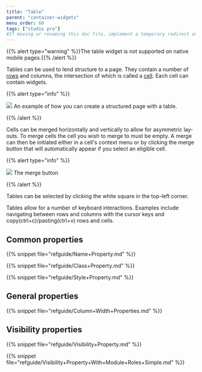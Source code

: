 ```yaml
---
title: "Table"
parent: "container-widgets"
menu_order: 60
tags: ["studio pro"]
#If moving or renaming this doc file, implement a temporary redirect and let the respective team know they should update the URL in the product. See Mapping to Products for more details.
---
```


{{% alert type="warning" %}}The table widget is not supported on native mobile pages.{{% /alert %}}

Tables can be used to lend structure to a page. They contain a number of [rows](table-row) and columns, the intersection of which is called a [cell](table-cell). Each cell can contain widgets.

{{% alert type="info" %}}

![](attachments/pages/table.png)
An example of how you can create a structured page with a table.

{{% /alert %}}

Cells can be merged horizontally and vertically to allow for asymmetric lay-outs. To merge cells the cell you wish to merge to must be empty. A merge can then be initiated either in a cell's context menu or by clicking the merge button that will automatically appear if you select an eligible cell.

{{% alert type="info" %}}

![](attachments/pages/table-merge.png)
The merge button

{{% /alert %}}

Tables can be selected by clicking the white square in the top-left corner.

Tables allow for a number of keyboard interactions. Examples include navigating between rows and columns with the cursor keys and copy(ctrl+c)/pasting(ctrl+v) rows and cells.

## Common properties

{{% snippet file="refguide/Name+Property.md" %}}

{{% snippet file="refguide/Class+Property.md" %}}

{{% snippet file="refguide/Style+Property.md" %}}

## General properties

{{% snippet file="refguide/Column+Width+Properties.md" %}}

## Visibility properties

{{% snippet file="refguide/Visibility+Property.md" %}}

{{% snippet file="refguide/Visibility+Property+With+Module+Roles+Simple.md" %}}
